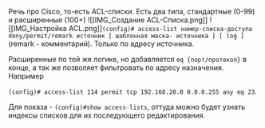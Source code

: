 Речь про Cisco, то-есть ACL-списки.
Есть два типа, стандартные (0-99) и расширенные (100+)
![[IMG_Создание ACL-Списка.png]]
![[IMG_Настройка ACL.png]]`(config)# access-list номер-списка-доступа deny/permit/remark источник [ шаблонная маска- источника ] [ log ]`
(remark - комментарий). Только по адресу источника.

Расширенные по той же логике, но добавляется `eq {порт/протокол}` в конце, а так же позволяет фильтровать по адресу назначения. Например

`(config)# access-list 114 permit tcp 192.168.20.0 0.0.0.255 any eq 23`.

Для показа - `(config)#show access-lists`, оттуда можно будет узнать индексы списков для их последующего редактирования.